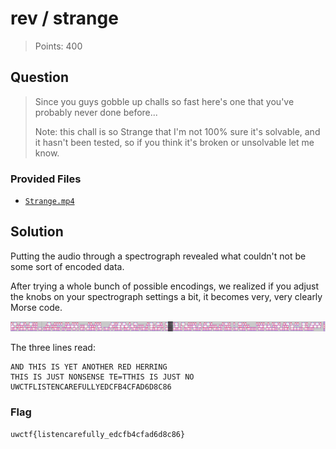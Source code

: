 # rev / strange

> Points: 400

## Question

> Since you guys gobble up challs so fast here's one that you've probably never done before...
>
> Note: this chall is so Strange that I'm not 100% sure it's solvable, and it hasn't been tested, so if you think it's broken or unsolvable let me know.

### Provided Files

- [`Strange.mp4`](./Strange.mp4)

## Solution

Putting the audio through a spectrograph revealed what couldn't not be
some sort of encoded data.

After trying a whole bunch of possible encodings,
we realized if you adjust the knobs on your spectrograph settings a bit,
it becomes very, very clearly Morse code.

![morse code](morse.png)

The three lines read:
```text
AND THIS IS YET ANOTHER RED HERRING
THIS IS JUST NONSENSE TE=TTHIS IS JUST NO
UWCTFLISTENCAREFULLYEDCFB4CFAD6D8C86
```

### Flag

`uwctf{listencarefully_edcfb4cfad6d8c86}`
